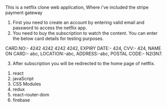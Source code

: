 This is a netflix clone web application, Where i've included the stripe payment gateway

1. First you need to create an account by entering valid email and password to access the netflix app.
2. You need to buy the subscription to watch the content. You can enter the below card details for testing purposes.

<!-- THis is test data -->

CARD.NO:- 4242 4242 4242 4242,
EXPIRY DATE:- 424,
CVV:- 424,
NAME ON CARD:- abc,
LOCATION:-abc,
ADDRESS:-abc,
POSTAL CODE:- N2l3N7.

3. After subscription you will be redirected to the home page of netflix.

<!-- Technologies used -->

1. react
2. javaScript
3. CSS Modules
4. redux
5. react-router-dom
6. firebase
